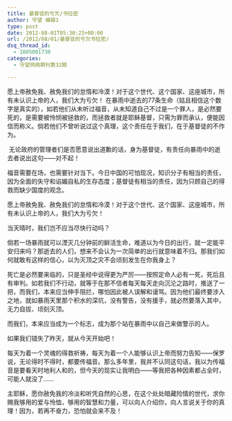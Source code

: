 ```yaml
---
title: 基督徒的亏欠/书拉密
author: 守望 编辑1
type: post
date: 2012-08-01T05:30:23+00:00
url: /2012/08/01/基督徒的亏欠书拉密/
dsq_thread_id:
  - 1805001730
categories:
  - 守望网络期刊第32期

---
```

<p align="left">
  愿上帝赦免我、赦免我们的怠惰和冷漠！对于这个世代、这个国家、这座城市，所有未认识上帝的人，我们大为亏欠！<!--more--> 在暴雨中逝去的77条生命（姑且相信这个数字是真实的），如若他们从未听过福音，从未知道自己不过是一个罪人，是必然要死的，是需要被怜悯被拯救的，而拯救者就是耶稣基督，只需为罪而承认，便能因信而称义。倘若他们不曾听说过这个真理，这个责任在于我们，在于基督徒的不作为。
</p>

 无论政府的管理者们是否愿意说出道歉的话，身为基督徒，有责任向暴雨中的逝去者说出这句——对不起！

福音需要在场，也需要针对当下。今日中国的可怕现况，知识分子有相当的责任，因为全面的失守和谄媚自私的生存态度；基督徒有相当的责任，因为只顾自己的得救而缺少国度的观念。

愿上帝赦免我、赦免我们的怠惰和冷漠！对于这个世代、这个国家、这座城市，所有未认识上帝的人，我们大为亏欠！

当天晴时，我们岂不应当尽快行动吗？

倘若一场暴雨就可以湮灭几分钟前的鲜活生命，难道以为今日的出行，就一定能平安归来吗？那逝去的人们，想来不会认为一次简单的出行就意味着不归。那我们如何就敢有这样的信心，以为灭顶之灾不会顷刻发生在你我身上？

死亡是必然要来临的，只是圣经中说得更为严厉——按照定命人必有一死，死后且有审判。如若我们不行动，就等于在那不信者每天每天走向沉沦之路时，推送了一把，而我们，本来应当伸手阻拦，哪怕因此被人误解和谩骂。因为他们最终要涉入之地，就如暴雨天里那个积水的深坑，没有警告，没有援手，就必然要落入其中，无力自拔、顷刻灭顶。

而我们，本来应当成为一个标志，成为那个站在暴雨中以自己来做警示的人。

如果我们错失了昨天，就从今天开始吧！

每天为着一个灵魂的得救祈祷，每天为着一个人能够认识上帝而努力告知——保罗说，无论得时不得时，都要传福音。那么多年里，我并不认同这句话，我以为传福音是要看天时地利人和的，但今天的现实让我明白——等我把各种因素都占全时，可能人就没了……

主耶稣，愿你赦免我的冷淡和听凭自然的心思，在这个处处暗藏险情的世代，求你赐我够用的爱与怜恤，够用的智慧和力量，可以向人介绍你，向人言说关于你的真理！因为，若再不奋力，恐怕就会来不及！